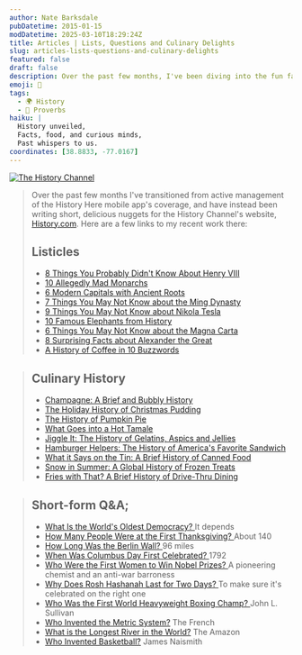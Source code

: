 ```yaml
---
author: Nate Barksdale
pubDatetime: 2015-01-15
modDatetime: 2025-03-10T18:29:24Z
title: Articles | Lists, Questions and Culinary Delights
slug: articles-lists-questions-and-culinary-delights
featured: false
draft: false
description: Over the past few months, I've been diving into the fun facts and intriguing stories of history for the History Channel's website.
emoji: 📜
tags:
  - 🌍 History
  - 🍲 Proverbs
haiku: |
  History unveiled,  
  Facts, food, and curious minds,  
  Past whispers to us.
coordinates: [38.8833, -77.0167]
---
```


[![The History Channel](https://www.natebarksdale.com/wp-content/uploads/2014/03/history-log.png)](http://www.history.com/topics)

> Over the past few months I've transitioned from active management of the History Here mobile app's coverage, and have instead been writing short, delicious nuggets for the History Channel's website, [History.com](http://www.History.com). Here are a few links to my recent work there:
>
> ## Listicles
>
> - [8 Things You Probably Didn't Know About Henry VIII](http://www.history.com/news/history-lists/8-things-you-probably-didnt-know-about-henry-viii)
> - [10 Allegedly Mad Monarchs](http://www.history.com/news/history-lists/10-allegedly-mad-monarchs)
> - [6 Modern Capitals with Ancient Roots](http://www.history.com/news/history-lists/6-modern-capitals-with-ancient-roots)
> - [7 Things You May Not Know about the Ming Dynasty](http://www.history.com/news/history-lists/7-things-you-may-not-know-about-the-ming-dynasty)
> - [9 Things You May Not Know about Nikola Tesla](http://www.history.com/news/history-lists/9-things-you-may-not-know-about-nikola-tesla)
> - [10 Famous Elephants from History](http://www.history.com/news/history-lists/10-famous-elephants-from-history)
> - [6 Things You May Not Know about the Magna Carta](http://www.history.com/news/history-lists/6-things-you-might-not-know-about-the-magna-carta)
> - [8 Surprising Facts about Alexander the Great](http://www.history.com/news/history-lists/eight-surprising-facts-about-alexander-the-great)
> - [A History of Coffee in 10 Buzzwords](http://www.history.com/news/history-lists/a-history-of-coffee-in-10-buzzwords)

> ## Culinary History
>
> - [Champagne: A Brief and Bubbly History](http://www.history.com/news/hungry-history/champagne-a-brief-and-bubbly-history)
> - [The Holiday History of Christmas Pudding](http://www.history.com/news/hungry-history/the-holiday-history-of-christmas-pudding)
> - [The History of Pumpkin Pie](http://www.history.com/news/hungry-history/the-history-of-pumpkin-pie)
> - [What Goes into a Hot Tamale](http://www.history.com/news/hungry-history/what-goes-into-a-hot-tamale)
> - [Jiggle It: The History of Gelatins, Aspics and Jellies](http://www.history.com/news/hungry-history/jiggle-it-the-history-of-gelatins-aspics-and-jellies)
> - [Hamburger Helpers: The History of America's Favorite Sandwich](http://www.history.com/news/hungry-history/hamburger-helpers-the-history-of-americas-favorite-sandwich)
> - [What it Says on the Tin: A Brief History of Canned Food](http://www.history.com/news/hungry-history/what-it-says-on-the-tin-a-brief-history-of-canned-food)
> - [Snow in Summer: A Global History of Frozen Treats](http://www.history.com/news/hungry-history/snow-in-summer-a-global-history-of-ice-cream-and-other-frozen-treats)
> - [Fries with That? A Brief History of Drive-Thru Dining](http://www.history.com/news/hungry-history/fries-with-that-a-brief-history-of-drive-thru-dining)

> ## Short-form Q&A;
>
> - [What Is the World's Oldest Democracy? ](http://www.history.com/news/ask-history/what-is-the-worlds-oldest-democracy)It depends
> - [How Many People Were at the First Thanksgiving? ](http://www.history.com/news/ask-history/how-many-people-were-at-the-first-thanksgiving)About 140
> - [How Long Was the Berlin Wall? ](http://www.history.com/news/ask-history/how-long-was-the-berlin-wall)96 miles
> - [When Was Columbus Day First Celebrated? ](http://www.history.com/news/ask-history/when-was-columbus-day-first-celebrated)1792
> - [Who Were the First Women to Win Nobel Prizes? ](http://www.history.com/news/ask-history/who-were-the-first-women-to-win-nobel-prizes)A pioneering chemist and an anti-war barroness
> - [Why Does Rosh Hashanah Last for Two Days? ](http://www.history.com/news/ask-history/why-does-rosh-hashanah-last-for-two-days)To make sure it's celebrated on the right one
> - [Who Was the First World Heavyweight Boxing Champ? ](http://www.history.com/news/ask-history/who-was-the-first-world-heavyweight-boxing-champ)John L. Sullivan
> - [Who Invented the Metric System?](http://www.history.com/news/ask-history/who-invented-the-metric-system) The French
> - [What is the Longest River in the World?](http://www.history.com/news/ask-history/what-is-the-longest-river-in-the-world) The Amazon
> - [Who Invented Basketball?](http://www.history.com/news/ask-history/who-invented-basketball) James Naismith
